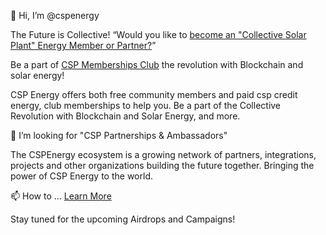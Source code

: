   👋 Hi, I’m @cspenergy

The Future is Collective!
“Would you like to [become an "Collective Solar Plant" Energy Member or Partner?](https://linktr.ee/cspenergy)”  

Be a part of [CSP Memberships Club](https://linktr.ee/cspenergy) the revolution with Blockchain and solar energy!

CSP Energy offers both free community members and paid csp credit energy, club memberships to help you.
Be a part of the Collective Revolution with Blockchain and Solar Energy, and more.

💞️ I’m looking for "CSP Partnerships & Ambassadors"

The CSPEnergy ecosystem is a growing network of partners, integrations, projects and other organizations building the future together.
Bringing the power of CSP Energy to the world.

📫 How to ... [Learn More](https://linktr.ee/cspenergy)

Stay tuned for the upcoming Airdrops and Campaigns! 

<!---
cspenergy/cspenergy is a ✨ special ✨ repository because its `README.md` (this file) appears on your GitHub profile.
You can click the Preview link to take a look at your changes.
--->
